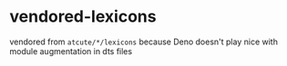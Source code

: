 # vendored-lexicons

vendored from `atcute/*/lexicons` because Deno doesn't play nice with module augmentation in dts files
